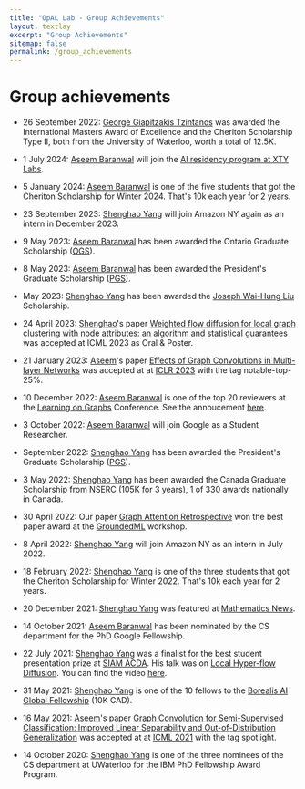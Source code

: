 ```yaml
---
title: "OpAL Lab - Group Achievements"
layout: textlay
excerpt: "Group Achievements"
sitemap: false
permalink: /group_achievements
---
```


# Group achievements
- 26 September 2022: <a href='https://www.linkedin.com/in/giorgosgiapis/'>George Giapitzakis Tzintanos</a> was awarded the International Masters Award of Excellence and the Cheriton Scholarship Type II, both from the University of Waterloo, worth a total of 12.5K. 

- 1 July 2024: <a href='https://aseemrb.me'>Aseem Baranwal</a> will join the <a href='https://www.xtxmarkets.com/career/xty-labs-ai-residency/'>AI residency program at XTY Labs</a>.

- 5 January 2024: <a href='https://aseemrb.me'>Aseem Baranwal</a> is one of the five students that got the Cheriton Scholarship for Winter 2024. That's 10k each year for 2 years.

- 23 September 2023: <a href='https://cs.uwaterloo.ca/~s286yang/'>Shenghao Yang</a> will join Amazon NY again as an intern in December 2023.

- 9 May 2023: 
<a href='https://aseemrb.me'>Aseem Baranwal</a> has been awarded the Ontario Graduate Scholarship (<a href='https://osap.gov.on.ca/OSAPPortal/en/A-ZListofAid/PRDR019245.html'>OGS</a>).

- 8 May 2023: <a href='https://aseemrb.me'>Aseem Baranwal</a> has been awarded the President's Graduate Scholarship (<a href='https://uwaterloo.ca/graduate-studies-postdoctoral-affairs/current-students/internal-waterloo-awards/presidents-graduate-scholarship'>PGS</a>).

- May 2023: <a href='https://cs.uwaterloo.ca/~s286yang/'>Shenghao Yang</a> has been awarded the <a href='https://uwaterloo.ca/current-graduate-students/catalogs/graduate-funding-and-awards-database/joseph-wai-hung-liu-graduate-scholarship'>Joseph Wai-Hung Liu</a> Scholarship.

- 24 April 2023: <a href='https://cs.uwaterloo.ca/~s286yang/'>Shenghao</a>'s paper <a href='https://arxiv.org/abs/2301.13187'>Weighted flow diffusion for local graph clustering with node attributes: an algorithm and statistical guarantees</a> was accepted at ICML 2023 as Oral & Poster.

- 21 January 2023: <a href='https://aseemrb.me'>Aseem</a>'s paper <a href='https://arxiv.org/abs/2204.09297'>Effects of Graph Convolutions in Multi-layer Networks</a> was accepted at at <a href='https://openreview.net/forum?id=P-73JPgRs0R'>ICLR 2023</a> with the tag notable-top-25%.

- 10 December 2022: <a href='https://aseemrb.me'>Aseem Baranwal</a> is one of the top 20 reviewers at the <a href='https://logconference.org'>Learning on Graphs</a> Conference. See the annoucement <a href='https://twitter.com/LogConference/status/1601245186306080770'>here</a>.

- 3 October 2022: <a href='https://aseemrb.me'>Aseem Baranwal</a> will join Google as a Student Researcher.

- September 2022: <a href='https://cs.uwaterloo.ca/~s286yang/'>Shenghao Yang</a> has been awarded the President's Graduate Scholarship (<a href='https://uwaterloo.ca/graduate-studies-postdoctoral-affairs/current-students/internal-waterloo-awards/presidents-graduate-scholarship'>PGS</a>).

- 3 May 2022: <a href='https://cs.uwaterloo.ca/~s286yang/'>Shenghao Yang</a> has been awarded the Canada Graduate Scholarship from NSERC (105K for 3 years), 1 of 330 awards nationally in Canada.

- 30 April 2022: Our paper <a href='https://arxiv.org/abs/2202.13060'>Graph Attention Retrospective</a> won the best paper award at the <a href='https://sites.google.com/view/groundedml2022'>GroundedML</a> workshop.

- 8 April 2022: <a href='https://cs.uwaterloo.ca/~s286yang/'>Shenghao Yang</a> will join Amazon NY as an intern in July 2022.

- 18 February 2022: <a href='https://cs.uwaterloo.ca/~s286yang/'>Shenghao Yang</a> is one of the three students that got the Cheriton Scholarship for Winter 2022. That's 10k each year for 2 years.

- 20 December 2021: <a href='https://cs.uwaterloo.ca/~s286yang/'>Shenghao Yang</a> was featured at <a href='https://uwaterloo.ca/math/news/taking-on-big-problems'>Mathematics News</a>.

- 14 October 2021: <a href='https://aseemrb.me'>Aseem Baranwal</a> has been nominated by the CS department for the PhD Google Fellowship.

- 22 July 2021: <a href='https://cs.uwaterloo.ca/~s286yang/'>Shenghao Yang</a> was a finalist for the best student presentation prize at <a href='https://www.siam.org/conferences/cm/program/accepted-papers/acda21-accepted-papers'>SIAM ACDA</a>. His talk was on <a href='https://arxiv.org/abs/2102.07945'>Local Hyper-flow Diffusion</a>. You can find the video <a href='https://www.youtube.com/watch?v=CcOIw78zQqw&t=0s'>here</a>.

- 31 May 2021: <a href='https://twitter.com/shenghao_yang?ref_src=twsrc%5Etfw%7Ctwcamp%5Eembeddedtimeline%7Ctwterm%5Ecollection%3A1259576676419330048%7Ctwgr%5EeyJ0ZndfZXhwZXJpbWVudHNfY29va2llX2V4cGlyYXRpb24iOnsiYnVja2V0IjoxMjA5NjAwLCJ2ZXJzaW9uIjpudWxsfSwidGZ3X2hvcml6b25fdHdlZXRfZW1iZWRfOTU1NSI6eyJidWNrZXQiOiJodGUiLCJ2ZXJzaW9uIjpudWxsfSwidGZ3X3R3ZWV0X2VtYmVkX2NsaWNrYWJpbGl0eV8xMjEwMiI6eyJidWNrZXQiOiJjb250cm9sIiwidmVyc2lvbiI6bnVsbH19&ref_url=https%3A%2F%2Fcs.uwaterloo.ca%2F~kfountou%2F'>Shenghao Yang</a> is one of the 10 fellows to the <a href='https://www.borealisai.com/en/blog/borealis-ai-2020-2021-fellowships-supporting-canadas-ai-research-ecosystem/'>Borealis AI Global Fellowship</a> (10K CAD). 

- 16 May 2021: <a href='https://aseemrb.me'>Aseem</a>'s paper <a href='http://proceedings.mlr.press/v139/baranwal21a.html'>Graph Convolution for Semi-Supervised Classification: Improved Linear Separability and Out-of-Distribution Generalization</a> was accepted at at <a href='https://icml.cc/Conferences/2021'>ICML 2021</a> with the tag spotlight.

- 14 October 2020: <a href='https://cs.uwaterloo.ca/~s286yang/'>Shenghao Yang</a> is one of the three nominees of the CS department at UWaterloo for the IBM PhD Fellowship Award Program.
